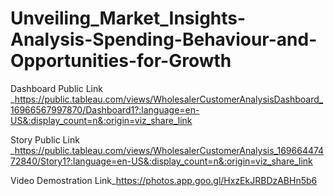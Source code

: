 # Unveiling_Market_Insights-Analysis-Spending-Behaviour-and-Opportunities-for-Growth                                                                                                                              


Dashboard Public Link _https://public.tableau.com/views/WholesalerCustomerAnalysisDashboard_16966567997870/Dashboard1?:language=en-US&:display_count=n&:origin=viz_share_link

Story Public Link _https://public.tableau.com/views/WholesalerCustomerAnalysis_16966447472840/Story1?:language=en-US&:display_count=n&:origin=viz_share_link

Video Demostration Link_https://photos.app.goo.gl/HxzEkJRBDzABHn5b6
